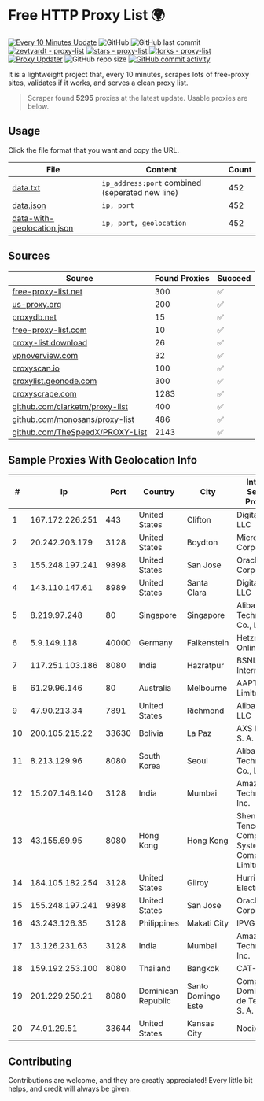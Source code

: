 
# Free HTTP Proxy List 🌍

[![Every 10 Minutes Update](https://github.com/mertguvencli/http-proxy-list/actions/workflows/main.yml/badge.svg?branch=main)](https://github.com/mertguvencli/http-proxy-list/actions/workflows/main.yml)
![GitHub](https://img.shields.io/github/license/mertguvencli/http-proxy-list)
![GitHub last commit](https://img.shields.io/github/last-commit/mertguvencli/http-proxy-list)
[![zevtyardt - proxy-list](https://img.shields.io/static/v1?label=zevtyardt&message=proxy-list&color=blue&logo=github)](https://github.com/zevtyardt/proxy-list "Go to GitHub repo")
[![stars - proxy-list](https://img.shields.io/github/stars/zevtyardt/proxy-list?style=social)](https://github.com/zevtyardt/proxy-list)
[![forks - proxy-list](https://img.shields.io/github/forks/zevtyardt/proxy-list?style=social)](https://github.com/zevtyardt/proxy-list)
[![Proxy Updater](https://github.com/zevtyardt/proxy-list/workflows/Proxy%20Updater/badge.svg)](https://github.com/zevtyardt/proxy-list/actions?query=workflow:"Proxy+Updater")
![GitHub repo size](https://img.shields.io/github/repo-size/zevtyardt/proxy-list)
[![GitHub commit activity](https://img.shields.io/github/commit-activity/m/zevtyardt/proxy-list?logo=commits)](https://github.com/zevtyardt/proxy-list/commits/main)

It is a lightweight project that, every 10 minutes, scrapes lots of free-proxy sites, validates if it works, and serves a clean proxy list.

> Scraper found **5295** proxies at the latest update. Usable proxies are below.

## Usage

Click the file format that you want and copy the URL.

|File|Content|Count|
|----|-------|-----|
|[data.txt](https://raw.githubusercontent.com/mertguvencli/http-proxy-list/main/proxy-list/data.txt)|`ip_address:port` combined (seperated new line)|452|
|[data.json](https://raw.githubusercontent.com/mertguvencli/http-proxy-list/main/proxy-list/data.json)|`ip, port`|452|
|[data-with-geolocation.json](https://raw.githubusercontent.com/mertguvencli/http-proxy-list/main/proxy-list/data-with-geolocation.json)|`ip, port, geolocation`|452|

## Sources

|Source|Found Proxies|Succeed|
|------|-------------|-------|
|[free-proxy-list.net](https://free-proxy-list.net)|300|✅|
|[us-proxy.org](https://www.us-proxy.org)|200|✅|
|[proxydb.net](http://proxydb.net)|15|✅|
|[free-proxy-list.com](https://free-proxy-list.com/?page=&port=&type%5B%5D=http&type%5B%5D=https&up_time=0&search=Search)|10|✅|
|[proxy-list.download](https://www.proxy-list.download/HTTP)|26|✅|
|[vpnoverview.com](https://vpnoverview.com/privacy/anonymous-browsing/free-proxy-servers)|32|✅|
|[proxyscan.io](https://www.proxyscan.io)|100|✅|
|[proxylist.geonode.com](https://proxylist.geonode.com/api/proxy-list?limit=300&page=1&sort_by=lastChecked&sort_type=desc&protocols=http,https)|300|✅|
|[proxyscrape.com](https://api.proxyscrape.com/v2/?request=displayproxies&protocol=http&timeout=10000&country=all&ssl=all&anonymity=all)|1283|✅|
|[github.com/clarketm/proxy-list](https://raw.githubusercontent.com/clarketm/proxy-list/master/proxy-list-raw.txt)|400|✅|
|[github.com/monosans/proxy-list](https://raw.githubusercontent.com/monosans/proxy-list/main/proxies/http.txt)|486|✅|
|[github.com/TheSpeedX/PROXY-List](https://raw.githubusercontent.com/TheSpeedX/PROXY-List/master/http.txt)|2143|✅|


## Sample Proxies With Geolocation Info

|#|Ip|Port|Country|City|Internet Service Provider|
|-|--|----|-------|----|-------------------------|
|1|167.172.226.251|443|United States|Clifton|DigitalOcean, LLC|
|2|20.242.203.179|3128|United States|Boydton|Microsoft Corporation|
|3|155.248.197.241|9898|United States|San Jose|Oracle Corporation|
|4|143.110.147.61|8989|United States|Santa Clara|DigitalOcean, LLC|
|5|8.219.97.248|80|Singapore|Singapore|Alibaba (US) Technology Co., Ltd.|
|6|5.9.149.118|40000|Germany|Falkenstein|Hetzner Online GmbH|
|7|117.251.103.186|8080|India|Hazratpur|BSNL Internet|
|8|61.29.96.146|80|Australia|Melbourne|AAPT Limited|
|9|47.90.213.34|7891|United States|Richmond|Alibaba.com LLC|
|10|200.105.215.22|33630|Bolivia|La Paz|AXS Bolivia S. A.|
|11|8.213.129.96|8080|South Korea|Seoul|Alibaba (US) Technology Co., Ltd.|
|12|15.207.146.140|3128|India|Mumbai|Amazon Technologies Inc.|
|13|43.155.69.95|8080|Hong Kong|Hong Kong|Shenzhen Tencent Computer Systems Company Limited|
|14|184.105.182.254|3128|United States|Gilroy|Hurricane Electric LLC|
|15|155.248.197.241|9898|United States|San Jose|Oracle Corporation|
|16|43.243.126.35|3128|Philippines|Makati City|IPVG|
|17|13.126.231.63|3128|India|Mumbai|Amazon Technologies Inc.|
|18|159.192.253.100|8080|Thailand|Bangkok|CAT-BB|
|19|201.229.250.21|8080|Dominican Republic|Santo Domingo Este|Compañía Dominicana de Teléfonos S. A.|
|20|74.91.29.51|33644|United States|Kansas City|Nocix, LLC|



## Contributing

Contributions are welcome, and they are greatly appreciated! Every
little bit helps, and credit will always be given.

